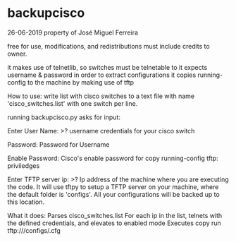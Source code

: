 # backupcisco
26-06-2019
property of José  Miguel Ferreira

free for use, modifications, and redistributions must include credits to owner.

it makes use of telnetlib, so switches must be telnetable to
it expects username & password in order to extract configurations
it copies running-config to the machine by making use of tftp

How to use:
write list with cisco switches to a text file with name 'cisco_switches.list' with one switch per line.

running backupcisco.py asks for input:


Enter User Name: >? 
username credentials for your cisco switch

Password:
Password for Username

Enable Password:
Cisco's enable password for copy running-config tftp: priviledges

Enter TFTP server ip: >? 
Ip address of the machine where you are executing the code. It will use tftpy to setup a TFTP server on your machine,
where the default folder is 'configs'. All your configurations will be backed up to this location.


What it does:
Parses cisco_switches.list
For each ip in the list, 
    telnets with the defined credentials, and elevates to enabled mode
    Executes copy run tftp://<user defined ip>/configs/<ip of switch>.cfg
